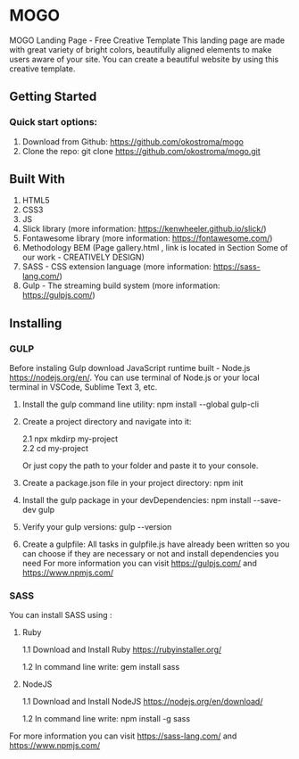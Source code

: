 # MOGO

MOGO Landing Page - Free Creative Template
This landing page are made with great variety of bright colors, beautifully aligned elements to make users aware of your site.
You can create a beautiful website by using this creative template.

## Getting Started

### Quick start options:
1. Download from Github: https://github.com/okostroma/mogo
2. Clone the repo: git clone https://github.com/okostroma/mogo.git


## Built With

1. HTML5
2. CSS3
3. JS
4. Slick library (more information: https://kenwheeler.github.io/slick/)
5. Fontawesome library (more information: https://fontawesome.com/)
6. Methodology BEM (Page gallery.html , link is located in Section Some of our work - CREATIVELY DESIGN)
7. SASS - CSS extension language (more information: https://sass-lang.com/)
8. Gulp - The streaming build system (more information: https://gulpjs.com/)

## Installing

### GULP

Before instaling Gulp download JavaScript runtime built - Node.js https://nodejs.org/en/. You can use terminal of Node.js or your local terminal in VSCode, Sublime Text 3, etc.
1. Install the gulp command line utility:
   npm install --global gulp-cli
2. Create a project directory and navigate into it:

   2.1 npx mkdirp my-project  
   2.2 cd my-project
  
   Or just copy the path to your folder and paste it to your console. 
  
3. Create a package.json file in your project directory:
  npm init
4. Install the gulp package in your devDependencies:
  npm install --save-dev gulp  
5. Verify your gulp versions:
  gulp --version
6. Create a gulpfile:
   All tasks in gulpfile.js have already been written so you can choose if they are necessary or not and install dependencies you need
   For more information you can visit https://gulpjs.com/ and https://www.npmjs.com/ 
   
 ### SASS
 
 You can install SASS using :
 1. Ruby
 
    1.1 Download and Install Ruby https://rubyinstaller.org/ 
    
    1.2 In command line write: gem install sass
	 
 2. NodeJS
 
    1.1 Download and Install NodeJS https://nodejs.org/en/download/
    
    1.2 In command line write: npm install -g sass
	 
For more information you can visit https://sass-lang.com/ and https://www.npmjs.com/
 
 
 
